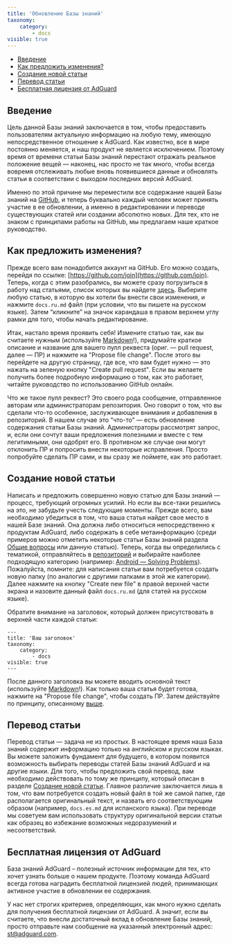 ```yaml
---
title: 'Обновление Базы знаний'
taxonomy:
    category:
        - docs
visible: true
---
```


*   [Введение](#introduction)
*   [Как предложить изменения?](#suggest-change)
*   [Создание новой статьи](#new-article)
*   [Перевод статьи](#translating)
*   [Бесплатная лицензия от AdGuard](#license)

<a name="introduction"></a>

## Введение

Цель данной Базы знаний заключается в том, чтобы предоставить пользователям актуальную информацию на любую тему, имеющую непосредственное отношение к AdGuard. Как известно, все в мире постоянно меняется, и наш продукт не является исключением. 
Поэтому время от времени статьи Базы знаний перестают отражать реальное положение вещей — наконец, нас просто не так много, чтобы всегда вовремя отслеживать любые вновь появившиеся данные и обновлять статьи в соответствии с выходом последних версий AdGuard.

Именно по этой причине мы переместили все содержание нашей Базы знаний на [GitHub](https://github.com/AdguardTeam/AdguardKnowledgeBase/), и теперь буквально каждый человек может принять участие в ее обновлении, а именно в редактировании и переводе существующих статей или создании абсолютно новых. Для тех, кто не знаком с принципами работы на GitHub, мы предлагаем наше краткое руководство.

<a name="suggest-change"></a>

## Как предложить изменения?

Прежде всего вам понадобится аккаунт на GitHub. Его можно создать, перейдя по ссылке: [https://github.com/join](https://github.com/join). Теперь, когда с этим разобрались, вы можете сразу погрузиться в работу над статьями, список которых вы найдете [здесь](https://github.com/AdguardTeam/AdguardKnowledgeBase/tree/master/pages/). Выберите любую статью, в которую вы хотели бы внести свои изменения, и нажмите `docs.ru.md` файл (при условии, что вы пишете на русском языке). Затем “кликните” на значок карандаша в правом верхнем углу рамки для того, чтобы начать редактирование.

Итак, настало время проявить себя! Измените статью так, как вы считаете нужным (используйте [Markdown](https://github.com/LewisVo/Markdown-Tutorial)!), 
придумайте краткое описание и название для вашего пулл реквеста (ориг. — pull request, далее — ПР) и нажмите на "Propose file change". 
После этого вы перейдете на другую страницу, где все, что вам будет нужно — это нажать на зеленую кнопку "Create pull request". 
Если вы желаете получить более подробную информацию о том, как это работает, читайте руководство по использованию GitHub онлайн.

Что же такое пулл реквест? Это своего рода сообщение, отправленное авторам или администраторам репозитория. Оно говорит о том, что 
вы сделали что-то особенное, заслуживающее внимания и добавления в репозиторий. В нашем случае это “что-то” — есть обновление содержания статьи Базы знаний. Администраторы рассмотрят запрос, и, если они сочтут ваши предложения полезными и вместе с тем легитимными, они одобрят его. В противном же случае они могут отклонить ПР и попросить внести некоторые исправления. Просто попробуйте сделать ПР сами, и вы сразу же поймете, как это работает.

<a name="new-article"></a>

## Создание новой статьи

Написать и предложить совершенно новую статью для Базы знаний — процесс, требующий огромных усилий. Но если вы все-таки решились на это, не забудьте учесть следующие моменты. Прежде всего, вам необходимо убедиться в том, что ваша статья найдет свое место 
в нашей Базе знаний. Она должна либо относиться непосредственно к продуктам AdGuard, либо содержать в себе метаинформацию (среди примеров можно отметить некоторые статьи Базы знаний раздела [Общие вопросы](https://kb.adguard.com/ru) или данную статью). Теперь, когда вы определились с тематикой, отправляйтесь в [репозиторий](https://github.com/AdguardTeam/AdguardKnowledgeBase/tree/master/pages/) 
и выбирайте наиболее подходящую категорию (например: [Android — Solving Problems](https://github.com/AdguardTeam/AdguardKnowledgeBase/tree/master/pages/05.android/06.solving-problems)). Пожалуйста, помните: для написания статьи вам потребуется создать новую папку (по аналогии с другими папками в этой же категории). Далее нажмите на кнопку "Create new file" в правой верхней части экрана и назовите данный файл `docs.ru.md` (для статей на русском языке).

Обратите внимание на заголовок, который должен присутствовать в верхней части каждой статьи:

```
---
title: 'Ваш заголовок'
taxonomy:
    category:
        - docs
visible: true
---
```
После данного заголовка вы можете вводить основной текст (используйте [Markdown](https://github.com/LewisVo/Markdown-Tutorial)!). 
Как только ваша статья будет готова, нажмите на "Propose file change", чтобы создать ПР. Затем действуйте по принципу, описанному 
[выше](#suggest-change).

<a name="translating"></a>

## Перевод статьи

Перевод статьи — задача не из простых. В настоящее время наша База знаний содержит информацию только на английском и русском языках. 
Вы можете заложить фундамент для будущего, в котором появится возможность выбирать переводы статей Базы знаний AdGuard и на другие 
языки. Для того, чтобы предложить свой перевод, вам необходимо действовать по тому же принципу, который описан в разделе [Создание новой статьи](#new-article). Главное различие заключается лишь в том, что вам потребуется создать новый файл в той же самой папке, где располагается оригинальный текст, и назвать его соответствующим образом (например, `docs.es.md` для испанского языка). При переводе мы советуем вам использовать структуру оригинальной версии статьи как образец во избежание возможных недоразумений и несоответствий.

<a name="license"></a>

## Бесплатная лицензия от AdGuard

База знаний AdGuard – полезный источник информации для тех, кто хочет узнать больше о нашем продукте. Поэтому команда AdGuard всегда готова наградить бесплатной лицензией людей, принимающих активное участие в обновлении ее содержания.

У нас нет строгих критериев, определяющих, как много нужно сделать для получения бесплатной лицензии от AdGuard. А значит, если вы считаете, что внесли достаточный вклад в обновление Базы знаний, просто отправьте нам сообщение на указанный электронный адрес: [st@adguard.com](st@adguard.com).
